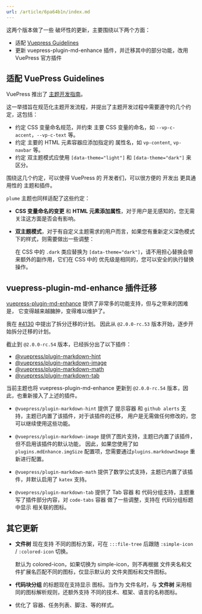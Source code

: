 ```yaml
---
url: /article/6pa64b1n/index.md
---
```

这两个版本做了一些 破坏性的更新，主要围绕以下两个方面：

* 适配 [Vuepress Guidelines](https://ecosystem.vuejs.press/zh/themes/guidelines.html)
* 更新 vuepress-plugin-md-enhance 插件，并迁移其中的部分功能，改用 VuePress 官方插件

## 适配 VuePress Guidelines

VuePress 推出了 [主题开发指南](https://ecosystem.vuejs.press/zh/themes/guidelines.html)。

这一举措旨在规范化主题开发流程，并提出了主题开发过程中需要遵守的几个约定，这包括：

* 约定 CSS 变量命名规范，并约束 主要 CSS 变量的命名，如 `--vp-c-accent`，`--vp-c-text` 等。
* 约定 主要的 HTML 元素容器应添加指定的 属性名，如 `vp-content`, `vp-navbar` 等。
* 约定 双主题模式应使用 `[data-theme="light"]` 和 `[data-theme="dark"]` 来区分。

围绕这几个约定，可以使得 VuePress 的 开发者们，可以很方便的 开发出 更具通用性的 主题和插件。

`plume` 主题也同样适配了这些约定：

* **CSS 变量命名的变更** 和 **HTML 元素添加属性**，对于用户是无感知的，您无需关注这方面是否会有影响。

* **双主题模式**，对于有自定义主题需求的用户而言，如果您有重新定义深色模式下的样式，则需要做出一些调整：

  在 CSS 中的 `.dark` 类应替换为 `[data-theme="dark"]`，请不用担心替换会带来额外的副作用，它们在 CSS 中的
  优先级是相同的，您可以安全的执行替换操作。

## vuepress-plugin-md-enhance 插件迁移

[vuepress-plugin-md-enhance](https://plugin-md-enhance.vuejs.press/zh/) 提供了非常多的功能支持，但与之带来的困难是，
它变得越来越臃肿，变得难以维护了。

我在 [#4130](https://github.com/vuepress-theme-hope/vuepress-theme-hope/issues/4130) 中提出了拆分迁移的计划。
因此从 `@2.0.0-rc.53` 版本开始，逐步开始拆分迁移的计划。

截止到 `@2.0.0-rc.54` 版本，已经拆分出了以下插件：

* [@vuepress/plugin-markdown-hint](https://ecosystem.vuejs.press/zh/plugins/markdown/markdown-hint.html)
* [@vuepress/plugin-markdown-image](https://ecosystem.vuejs.press/zh/plugins/markdown/markdown-image.html)
* [@vuepress/plugin-markdown-math](https://ecosystem.vuejs.press/zh/plugins/markdown/markdown-math.html)
* [@vuepress/plugin-markdown-tab](https://ecosystem.vuejs.press/zh/plugins/markdown/markdown-tab.html)

当前主题也将 vuepress-plugin-md-enhance 更新到 `@2.0.0-rc.54` 版本，因此，也重新接入了上述的插件。

* `@vuepress/plugin-markdown-hint` 提供了 提示容器 和 `github alerts` 支持，主题已内置了该插件，对于该插件的迁移，
  用户是无需做任何修改的，您可以继续使用这些功能。

* `@vuepress/plugin-markdown-image` 提供了图片支持，主题已内置了该插件，但不启用该插件的默认功能，
  因此，如果您使用了如 `plugins.mdEnhance.imgSize` 配置项，您需要通过`plugins.markdownImage` 重新进行配置。

* `@vuepress/plugin-markdown-math` 提供了数学公式支持，主题已内置了该插件，并默认启用了 `katex` 支持。

* `@vuepress/plugin-markdown-tab` 提供了 Tab 容器 和 代码分组支持，主题重写了插件部分内容，对 `code-tabs` 容器
  做了一些调整，支持在 代码分组标题中显示 相关联的图标。

## 其它更新

* **文件树** 现在支持 不同的图标方案，可在 `:::file-tree` 后跟随 `:simple-icon` / `:colored-icon` 切换。

  默认为 colored-icon，如果切换为 simple-icon，则不再根据 文件夹名和文件扩展名匹配不同的图标，仅显示默认的
  文件夹图标和文件图标。

* **代码块分组** 的标题现在支持显示 图标。当作为 文件名时，与 **文件树** 采用相同的图标解析规则，还额外支持
  不同的技术、框架、语言的名称图标。

* 优化了 容器、任务列表、脚注、等的样式。
